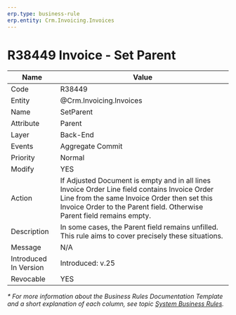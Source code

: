 ```yaml
---
erp.type: business-rule
erp.entity: Crm.Invoicing.Invoices
---
```


# R38449 Invoice - Set Parent

| Name | Value |
| ---- | ----- |
| Code | R38449 |
| Entity | @Crm.Invoicing.Invoices |
| Name | SetParent |
| Attribute | Parent |
| Layer | Back-End                                        |
| Events | Aggregate Commit|
| Priority | Normal |
| Modify | YES |
| Action |If Аdjusted Document is empty and in all lines Invoice Order Line field contains Invoice Order Line from the same Invoice Order then set this Invoice Order to the Parent field. Otherwise Parent field remains empty. |
| Description | In some cases, the Parent field remains unfilled. This rule aims to cover precisely these situations. |
| Message |N/A|
| Introduced In Version | Introduced: v.25<br> |
| Revocable | YES |

*\* For more information about the Business Rules Documentation Template and a short explanation of each column, see
topic [System Business Rules](../templates/template-description-system-business-rules.md).*

